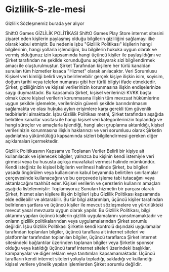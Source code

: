 # Gizlilik-S-zle-mesi
Gizlilik Sözleşmemiz burada yer alıyor





ShiftO Games GİZLİLİK POLİTİKASI
ShiftO Games Play Store internet sitesini ziyaret eden kişilerin paylaşmış olduğu bilgilerin gizliliğini sağlamayı ilke olarak kabul etmiştir. Bu nedenle işbu "Gizlilik Politikası" kişilerin hangi bilgilerinin, hangi yollarla işlendiğini, bu bilgilerin hukuka uygun olarak ve vermiş olduğunuz izin kapsamında hangi üçüncü kişiler ile paylaşıldığını ve Şirket tarafından ne şekilde korunduğunu açıklayarak sizi bilgilendirmek amacı ile oluşturulmuştur. Şirket Tarafından kişilere her türlü kanaldan sunulan tüm hizmetler kısaca "Hizmet" olarak anılacaktır.
Veri Sorumlusu
Kişisel veri kimliği belirli veya belirlenebilir gerçek kişiye ilişkin isim, soyisim, doğum tarihi veya telefon numarası gibi her türlü bilgiyi ifade etmektedir.
Şirket, gizliliğinizin ve kişisel verilerinizin korunmasına ilişkin endişelerinize saygı duymaktadır. Bu kapsamda Şirket, kişisel verilerinizi KVKK başta olmak üzere kişisel verilerin korunmasına ilişkin tüm mevzuat hükümlerine uygun şekilde işlemekte, verilerinizin güvenli şekilde barındırılmasını sağlamakta ve olası hukuka aykırı erişimlere karşı gerekli tüm güvenlik tedbirlerini almaktadır.
İşbu Gizlilik Politikası metni, Şirket tarafından aşağıda belirtilen kanallar vasıtası ile hangi kişisel veri kategorilerinizin toplandığı ve hangi süreçler ve amaçlarla işlendiği, hangi alıcı gruplarına aktarıldığı, kişisel verilerinizin korunmasına ilişkin haklarınızı ve veri sorumlusu olarak Şirketin aydınlatma yükümlülüğü kapsamında sizleri bilgilendirmesi gereken diğer açıklamaları içermektedir.


Gizlilik Politikasının Kapsamı ve Toplanan Veriler
Belirli bir kişiye ait kullanılacak ve işlenecek bilgiler, yalnızca bu kişinin kendi istemiyle veri girmesi veya bu hususta açıkça muvafakat vermesi halinde mümkündür. 
Kendi isteğiniz ile kişisel bilgilerin verilmesi halinde Şirket, bu bilgileri yasada öngörülen veya kullanıcının kabul beyanında belirtilen sınırlamalar çerçevesinde kullanacağını ve bu çerçevede işleme tabi tutacağını veya aktarılacağını taahhüt eder.
Kişisel verilerin ve çerezlerin kullanım amaçları aşağıda listelenmiştir:
Toplamıyoruz
Sunulan hizmetin bir parçası olarak Şirket, hizmet alan kişilere ilişkin bilgileri işbu Gizlilik Politikası kapsamında elde edilebilir ve aktarabilir. Bu tür bilgi aktarımları, üçüncü kişiler tarafından belirlenen şartlara ve üçüncü kişiler ile mevcut sözleşmelere ve yürürlükteki mevcut yasal mevzuata uygun olarak yapılır. Bu Gizlilik Politikası, bilgi aktarımı yapılan üçüncü kişilerin gizlilik uygulamalarını yansıtmamaktadır ve onların gizlilik politikalarından veya uygulamalarından Şirket sorumlu değildir. İşbu Gizlilik Politikası Şirketin kendi kontrolü dışındaki uygulamalar tarafından toplanılan bilgiler, üçüncü taraflara ait internet siteleri ve platformlar tarafından toplanılan bilgiler, üçüncü taraflarca Şirket internet sitesindeki bağlantılar üzerinden toplanan bilgiler veya Şirketin sponsor olduğu veya katıldığı üçüncü taraf internet siteleri üzerindeki başlıklar, kampanyalar ve diğer reklam veya tanıtımları kapsamamaktadır. Üçüncü tarafların kendi internet siteleri yoluyla topladığı, sakladığı ve kullandığı kişisel verilere yönelik yapılan işlemlerden Şirket sorumlu değildir.
